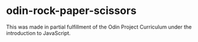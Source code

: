 # odin-rock-paper-scissors

This was made in partial fulfillment of the Odin Project Curriculum under the introduction to JavaScript.
